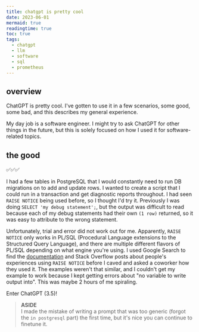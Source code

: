 ```yaml
---
title: chatgpt is pretty cool
date: 2023-06-01
mermaid: true
readingtime: true
toc: true
tags:
  - chatgpt
  - llm
  - software
  - sql
  - prometheus
---
```


## overview

ChatGPT is pretty cool. I've gotten to use it in a few scenarios, some good, some bad, and this describes my general experience.

My day job is a software engineer. I might try to ask ChatGPT for other things in the future, but this is solely focused on how I used it for software-related topics.

## the good

✅✅✅

I had a few tables in PostgreSQL that I would constantly need to run DB migrations on to add and update rows. I wanted to create a script that I could run in a transaction and get diagnostic reports throughout. I had seen `RAISE NOTICE` being used before, so I thought I'd try it. Previously I was doing `SELECT 'my debug statement';`, but the output was difficult to read because each of my debug statements had their own `(1 row)` returned, so it was easy to attribute to the wrong statement.

Unfortunately, trial and error did not work out for me. Apparently, `RAISE NOTICE` only works in PL/SQL (Procedural Language extensions to the Structured Query Language), and there are multiple different flavors of PL/SQL depending on what engine you're using. I used Google Search to find the [documentation](https://www.postgresql.org/docs/current/plpgsql-errors-and-messages.html) and Stack Overflow posts about people's experiences using `RAISE NOTICE` before I caved and asked a coworker how they used it. The examples weren't that similar, and I couldn't get my example to work because I kept getting errors about "no variable to write output into". This was maybe 2 hours of me spiraling.

Enter ChatGPT (3.5)!

> **ASIDE**\
> I made the mistake of writing a prompt that was too generic (forgot the `in postgresql` part) the first time, but it's nice you can continue to finetune it.

<!--
{{<chat sender="me" position="right">}}
write plsql in postgresql to raise a notice about how many rows and which rows were updated
{{</chat>}}

{{<chat sender="ChatGPT" position="left">}}
In PostgreSQL, you can use the `GET DIAGNOSTICS` statement along with the `ROW_COUNT` and `FOUND` variables to determine the number of rows updated, and the `RETURNING` clause to retrieve the updated rows' information. Here's an example of PL/pgSQL code to achieve this:

```plpgsql
DO $$
DECLARE
  updated_rows INTEGER;
  updated_data TEXT;
BEGIN
  UPDATE your_table
  SET column1 = 'new_value'
  WHERE condition
  RETURNING column1 || ', ' || column2 INTO updated_data;

  GET DIAGNOSTICS updated_rows = ROW_COUNT;

  RAISE NOTICE 'Updated % row(s).', updated_rows;

  IF updated_rows > 0 THEN
    RAISE NOTICE 'Updated rows: %', updated_data;
  END IF;
END;
$$;
```

Make sure to replace `your_table` with the actual name of your table, `column1 = 'new_value'` with the desired update condition, and condition with the specific condition that determines which rows to update. Adjust `column1` and `column2` in the `RETURNING` clause to match the columns you want to display.

When executed, this PL/pgSQL block will update the specified rows, raise a notice indicating the number of rows updated, and if there were any updated rows, it will also raise a notice displaying the updated rows' information.

Remember to execute the code within a PL/pgSQL environment or a PostgreSQL client tool that supports executing PL/pgSQL code to see the raised notices.
{{</chat>}}

{{<chat sender="me" position="right">}}
allow the update to return multiple rows into the variable
{{</chat>}}

{{<chat sender="ChatGPT" position="left">}}
To allow the update to return multiple rows into a variable in PostgreSQL, you can use an array variable along with the `RETURNING` clause. Here's an example of PL/pgSQL code to achieve this:

```plpgsql
DO $$
DECLARE
  updated_rows INTEGER;
  updated_data TEXT[];
BEGIN
  WITH updated_rows AS (
    UPDATE your_table
    SET column1 = 'new_value'
    WHERE condition
    RETURNING column1 || ', ' || column2
  )
  SELECT array_agg(updated_rows) INTO updated_data FROM updated_rows;

  GET DIAGNOSTICS updated_rows = ROW_COUNT;

  RAISE NOTICE 'Updated % row(s).', updated_rows;

  IF updated_rows > 0 THEN
    RAISE NOTICE 'Updated rows: %', updated_data;
  END IF;
END;
$$;
```

In the above code, the `updated_data` variable is defined as an array of type `TEXT[]`. The `RETURNING` clause retrieves the desired columns' values and aggregates them into the `updated_data` array using the `array_agg` function. The `updated_rows` variable holds the number of rows updated, obtained through the `GET DIAGNOSTICS` statement.

Replace `your_table` with the actual name of your table, `column1 = 'new_value'` with the desired update condition, and condition with the specific condition that determines which rows to update. Adjust `column1` and `column2` in the `RETURNING` clause to match the columns you want to include in the array.

When executed, this PL/pgSQL block will update the specified rows, raise a notice indicating the number of rows updated, and if there were any updated rows, it will also raise a notice displaying the updated rows' information.

Ensure that you execute the code within a PL/pgSQL environment or a PostgreSQL client tool that supports executing PL/pgSQL code to see the raised notices.
{{</chat>}}

This code snippet ended up working for me straight out of the box after I replaced all the variables and tables with my data, and I learned how to use PL/pgSQL a little bit more.

## the bad

❌❌❌

I started writing Prometheus queries and wasn't familiar with the syntax. The general concept of vectors made sense to me, but I was having a hard time wrapping my head around the one-to-many matchings for the binary operators. Specifically, I wanted to combine two instant vectors where one vector had 1 more label than the other, but I wanted to join on other labels and keep the additional label at the end. This sent me down a rabbit hole of trying to modify the vector labels.

{{<chat sender="me" position="right">}}
filter out labels from a prometheus timeseries
{{</chat>}}

{{<chat sender="ChatGPT" position="left">}}
To filter out specific labels from a Prometheus time series, you can use the `drop` function in PromQL. The `drop` function allows you to exclude certain labels from the resulting time series.

Here's the syntax to drop labels from a Prometheus time series:

```promql
drop({label_name_1="value1", label_name_2="value2", ...}, label_to_drop1, label_to_drop2, ...)
```

In the above syntax, `label_name_1`, `label_name_2`, etc., represent the labels along with their corresponding values that you want to keep in the resulting time series. `label_to_drop1`, `label_to_drop2`, etc., represent the labels you want to remove from the time series.

For example, if you have a time series with labels `A`, `B`, `C`, and you want to exclude the `C` label, the query would look like:

```promql
drop(metric_name{label_name_1="value1", label_name_2="value2", ...}, "C")
```

Replace `metric_name` with the actual name of the metric, and `label_name_1="value1", label_name_2="value2", ...` with the labels and their respective values that you want to keep in the time series.

By applying the `drop` function with the desired labels, you can filter out specific labels from the Prometheus time series and obtain the desired result.
{{</chat>}}

⛔️ um what? This `drop` function doesn't exist anywhere within Prometheus's documentation on [functions](https://prometheus.io/docs/prometheus/latest/querying/functions/).

{{<chat sender="me" position="right">}}
is there a function that's the opposite of drop
{{</chat>}}

{{<chat sender="ChatGPT" position="left">}}
Yes, there is a function in PromQL that is the opposite of `drop`. It's called `keep` and allows you to retain specific labels while removing all other labels from a Prometheus time series.

Here's the syntax to use the `keep` function:

```promql
keep({label_name_1="value1", label_name_2="value2", ...}, label_to_keep1, label_to_keep2, ...)
```

In the above syntax, `label_name_1`, `label_name_2`, etc., represent the labels along with their corresponding values that you want to keep in the resulting time series. `label_to_keep1`, `label_to_keep2`, etc., represent the labels you want to retain in the time series.

For example, if you have a time series with labels `A`, `B`, `C`, and you want to keep only the `A` and `B` labels, the query would look like:

```promql
keep(metric_name{label_name_1="value1", label_name_2="value2", ...}, "A", "B")
```

Replace `metric_name` with the actual name of the metric, and `label_name_1="value1", label_name_2="value2", ...` with the labels and their respective values that you want to keep in the time series.

By applying the `keep` function with the desired labels, you can retain specific labels in the Prometheus time series while removing all other labels.
{{</chat>}}

And ChatGPT just kept going into fantasy land. These two functions both don't exist, but I did double check with the official Prometheus documentation to find out that `drop` and `keep` both don't exist anywhere.

Anyways, I solved the problem by reading more about joins in Prometheus, and ended up with the following solution:

{{<code language="promql" connotation="good" title="Group by label only on one side">}}
sum by (C) (
    sum by (A, B) (series1)
  + on (A, B) group_right ()
    max by (A, B, C) (series2 * 0))
)
{{</code>}}

## conclusion

For my day-to-day as a software engineer, ChatGPT is a great rubber duck. 🦆 But as with everything, (1) don't run unvetted code in production (I ran everything in a local environment for isolation) and (2) stay on your toes and double check all results.

I'm excited to use it for initial research for new projects!

-->
